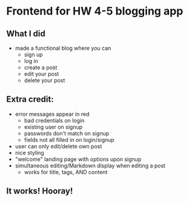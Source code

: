 # Frontend for HW 4-5 blogging app

## What I did
- made a functional blog where you can
  - sign up
  - log in
  - create a post
  - edit your post
  - delete your post

## Extra credit:
- error messages appear in red
  - bad credentials on login
  - existing user on signup
  - passwords don't match on signup
  - fields not all filled in on login/signup
- user can only edit/delete own post
- nice styling
- "welcome" landing page with options upon signup
- simultaneous editing/Markdown display when editing a post
  - works for title, tags, AND content

## It works! Hooray!
